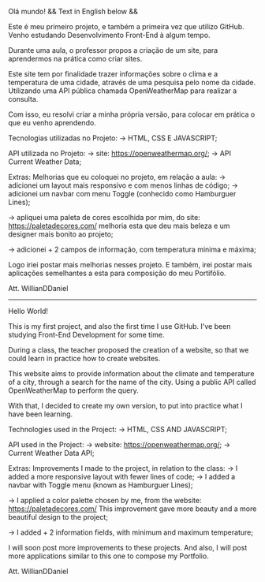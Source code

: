 Olá mundo!     && Text in English below &&

Este é meu primeiro projeto, e também a primeira vez que utilizo GitHub.
Venho estudando Desenvolvimento Front-End à algum tempo. 

Durante uma aula, o professor propos a criação de um site, para aprendermos na prática como criar sites.

Este site tem por finalidade trazer informações sobre o clima e a temperatura de uma cidade, através de uma pesquisa pelo nome da cidade. Utilizando uma API pública chamada OpenWeatherMap para realizar a consulta.

Com isso, eu resolvi criar a minha própria versão, para colocar em prática o que eu venho aprendendo.

Tecnologias utilizadas no Projeto:
-> HTML, CSS E JAVASCRIPT;

API utilizada no Projeto:
-> site: https://openweathermap.org/;
-> API Current Weather Data;

Extras: Melhorias que eu coloquei no projeto, em relação a aula:
-> adicionei um layout mais responsivo e com menos linhas de código;
-> adicionei um navbar com menu Toggle (conhecido como Hamburguer Lines);

-> apliquei uma paleta de cores escolhida por mim, do site: https://paletadecores.com/
melhoria esta que deu mais beleza e um designer mais bonito ao projeto;

-> adicionei + 2 campos de informação, com temperatura minima e máxima;

Logo iriei postar mais melhorias nesses projeto.
E também, irei postar mais aplicações semelhantes a esta para composição do meu Portifólio.

Att. WillianDDaniel

------------------------------------------------------------------------------------------

Hello World!

This is my first project, and also the first time I use GitHub.
I've been studying Front-End Development for some time.

During a class, the teacher proposed the creation of a website, so that we could learn in practice how to create websites.

This website aims to provide information about the climate and temperature of a city, through a search for the name of the city. Using a public API called OpenWeatherMap to perform the query.

With that, I decided to create my own version, to put into practice what I have been learning.

Technologies used in the Project:
-> HTML, CSS AND JAVASCRIPT;

API used in the Project:
-> website: https://openweathermap.org/;
-> Current Weather Data API;

Extras: Improvements I made to the project, in relation to the class:
-> I added a more responsive layout with fewer lines of code;
-> I added a navbar with Toggle menu (known as Hamburguer Lines);

-> I applied a color palette chosen by me, from the website: https://paletadecores.com/
This improvement gave more beauty and a more beautiful design to the project;

-> I added + 2 information fields, with minimum and maximum temperature;

I will soon post more improvements to these projects.
And also, I will post more applications similar to this one to compose my Portfolio.

Att. WillianDDaniel